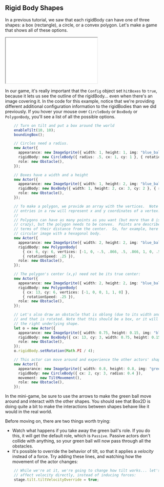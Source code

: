 ## Rigid Body Shapes

In a previous tutorial, we saw that each rigidBody can have one of three shapes:
a box (rectangle), a circle, or a convex polygon.  Let's make a game that shows
all of these options.

<iframe src="./game_04.iframe.html"></iframe>

In our game, it's really important that the `Config` object set `hitBoxes` to
`true`, because it lets us see the outline of the rigidBody... even when there's
an image covering it.  In the code for this example, notice that we're providing
different additional configuration information to the rigidBodies than we did
previously.  If you hover your mouse over `CircleBody` or `BoxBody` or
`PolygonBody`, you'll see a list of all the possible options.

```typescript
    // Turn on tilt and put a box around the world
    enableTilt(10, 10);
    boundingBox();

    // Circles need a radius.
    new Actor({
      appearance: new ImageSprite({ width: 1, height: 1, img: "blue_ball.png" }),
      rigidBody: new CircleBody({ radius: .5, cx: 1, cy: 1 }, { rotationSpeed: 5 }),
      role: new Obstacle(),
    });

    // Boxes have a width and a height
    new Actor({
      appearance: new ImageSprite({ width: 1, height: 2, img: "blue_ball.png" }),
      rigidBody: new BoxBody({ width: 1, height: 2, cx: 3, cy: 2 }, { rotationSpeed: -.25 }),
      role: new Obstacle(),
    });

    // To make a polygon, we provide an array with the vertices.  Note that two
    // entries in a row will represent x and y coordinates of a vertex.
    //
    // Polygons can have as many points as you want (but more than 8 is usually
    // crazy), but the polygon needs to be convex.  Points are described in
    // terms of their distance from the center.  So, for example, here's a
    // circular image with a hexagonal body.
    new Actor({
      appearance: new ImageSprite({ width: 2, height: 2, img: "blue_ball.png" }),
      rigidBody: new PolygonBody(
        { cx: 6, cy: 6, vertices: [-1, 0, -.5, .866, .5, .866, 1, 0, .5, -.866, -.5, -.866] },
        { rotationSpeed: .25 }),
      role: new Obstacle(),
    });

    // The polygon's center (x,y) need not be its true center:
    new Actor({
      appearance: new ImageSprite({ width: 2, height: 2, img: "blue_ball.png" }),
      rigidBody: new PolygonBody(
        { cx: 13, cy: 6, vertices: [-1, 0, 0, 1, 1, 0] },
        { rotationSpeed: .25 }),
      role: new Obstacle(),
    });

    // Let's also draw an obstacle that is oblong (due to its width and height)
    // and that is rotated. Note that this should be a box, or it will not have
    // the right underlying shape.
    let o = new Actor({
      appearance: new ImageSprite({ width: 0.75, height: 0.15, img: "blue_ball.png" }),
      rigidBody: new BoxBody({ cx: 13, cy: 3, width: 0.75, height: 0.15, }),
      role: new Obstacle(),
    });
    o.rigidBody.setRotation(Math.PI / 4);

    // This actor can move around and experience the other actors' shapes
    new Actor({
      appearance: new ImageSprite({ width: 0.8, height: 0.8, img: "green_ball.png" }),
      rigidBody: new CircleBody({ cx: 2, cy: 3, radius: 0.4 }),
      movement: new TiltMovement(),
      role: new Obstacle(),
    });
```

In the mini-game, be sure to use the arrows to make the green ball move around
and interact with the other shapes.  You should see that Box2D is doing quite a
bit to make the interactions between shapes behave like it would in the real
world.

Before moving on, there are two things worth trying:

- Watch what happens if you take away the green ball's role.  If you do this, it
  will get the default role, which is `Passive`.  Passive actors don't collide
  with anything, so your green ball will now pass through all the obstacles.
- It's possible to override the behavior of tilt, so that it applies a
  *velocity* instead of a force.  Try adding these lines, and watching how the
  movement of the actor changes:

```typescript
    // While we're at it, we're going to change how tilt works... let's make it
    // affect velocity directly, instead of inducing forces:
    stage.tilt.tiltVelocityOverride = true;
```
